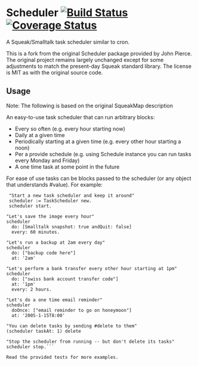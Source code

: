 # Scheduler [![Build Status](https://travis-ci.org/codeZeilen/Scheduler.svg?branch=master)](https://travis-ci.org/codeZeilen/Scheduler) [![Coverage Status](https://coveralls.io/repos/github/codeZeilen/Scheduler/badge.svg?branch=master)](https://coveralls.io/github/codeZeilen/Scheduler?branch=master)
A Squeak/Smalltalk task scheduler similar to cron.

This is a fork from the original Scheduler package provided by John Pierce. The original project remains largely unchanged except for some adjustments to match the present-day Squeak standard library. The license is MIT as with the original source code.

## Usage
Note: The following is based on the original SqueakMap description

An easy-to-use task scheduler that can run arbitrary blocks:

  * Every so often (e.g. every hour starting now)
  * Daily at a given time
  * Periodically starting at a given time (e.g. every other hour starting a noon)
  * Per a provide schedule (e.g. using Schedule instance you can run tasks every Monday and Friday)
  * A one time task at some point in the future 

For ease of use tasks can be blocks passed to the scheduler (or any object that understands #value). For example:
```Smalltalk
 "Start a new task scheduler and keep it around"
 scheduler := TaskScheduler new.
 scheduler start.

"Let's save the image every hour"
scheduler
  do: [Smalltalk snapshot: true andQuit: false]
  every: 60 minutes.

"Let's run a backup at 2am every day"
scheduler
  do: ["backup code here"]
  at: '2am'

"Let's perform a bank transfer every other hour starting at 1pm"
scheduler
  do: ["swiss bank account transfer code"]
  at: '1pm'
  every: 2 hours.

"Let's do a one time email reminder"
scheduler
  doOnce: ["email reminder to go on honeymoon"]
  at: '2005-1-15T8:00'

"You can delete tasks by sending #delete to them"
(scheduler taskAt: 1) delete

"Stop the scheduler from running -- but don't delete its tasks"
scheduler stop.```

Read the provided tests for more examples.
